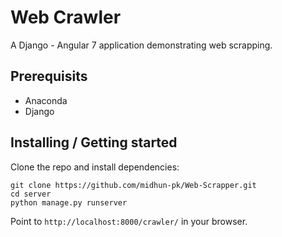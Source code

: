 # Web Crawler

A Django - Angular 7 application demonstrating web scrapping.

## Prerequisits

- Anaconda
- Django

## Installing / Getting started

Clone the repo and install dependencies:

```shell
git clone https://github.com/midhun-pk/Web-Scrapper.git
cd server
python manage.py runserver
```

Point to `http://localhost:8000/crawler/` in your browser.
